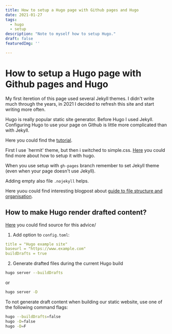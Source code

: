 ```yaml
---
title: How to setup a Hugo page with Github pages and Hugo
date: 2021-01-27
tags:
  - hugo
  - setup
description: "Note to myself how to setup Hugo."
draft: false
featuredImg: ''

---
```


# How to setup a Hugo page with Github pages and Hugo

My first iteretion of this page used several Jekyll themes. I didn't write much through the years, in 2021 I decided to refresh this site and start writing more often.

Hugo is really popular static site generator. Before Hugo I used Jekyll. Configuring Hugo to use your page on Github is little more complicated than with Jekyll.

Here you could find the [tutorial](https://levelup.gitconnected.com/build-a-personal-website-with-github-pages-and-hugo-6c68592204c7).

First I use `hermit' theme, but then i switched to simple.css. [Here](https://mogwai.be/creating-a-simple.css-site-with-hugo/) you could find more about how to setup it with hugo.

When you use setup with `gh-pages` branch remember to set Jekyll theme (even when your page doesn't use Jekyll).

Adding empty also file `.nojekyll` helps.

Here yuou could find interesting blogpost about [guide to file structure and organisation](https://jpdroege.com/blog/hugo-file-organization/).

## How to make Hugo render drafted content?

[Here](https://kodify.net/hugo/pages/generate-draft-content/) you could find source for this advice/

1. Add option to `config.toml`:

  ```yaml
  title = "Hugo example site"
  baseurl = "https://www.example.com"
  buildDrafts = true
  ```

2. Generate drafted files during the current Hugo build

```bash
hugo server --buildDrafts
```

or

``` bash
hugo server -D
```

To not generate draft content when building our static website, use one of the following command flags:

```bash
hugo --buildDrafts=false
hugo -D=false
hugo -D=F
```
